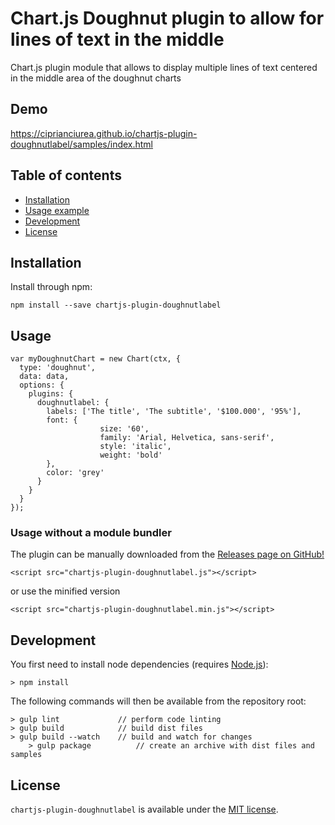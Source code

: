 # Chart.js Doughnut plugin to allow for lines of text in the middle

Chart.js plugin module that allows to display multiple lines of text centered in the middle area of the doughnut charts 

## Demo
https://ciprianciurea.github.io/chartjs-plugin-doughnutlabel/samples/index.html

## Table of contents

- [Installation](#installation)
- [Usage example](#usage)
- [Development](#development)
- [License](#license)

## Installation

Install through npm:
```
npm install --save chartjs-plugin-doughnutlabel
```

## Usage 

```
var myDoughnutChart = new Chart(ctx, {
  type: 'doughnut',
  data: data,
  options: {
    plugins: {
      doughnutlabel: {
        labels: ['The title', 'The subtitle', '$100.000', '95%'],
        font: {
					size: '60',
					family: 'Arial, Helvetica, sans-serif',
					style: 'italic',
					weight: 'bold'
        },
        color: 'grey'						
      }
    }		
  }
});
```

### Usage without a module bundler
The plugin can be manually downloaded from the 
[Releases page on GitHub!](https://github.com/ciprianciurea/chartjs-plugin-doughnutlabel/releases)
```
<script src="chartjs-plugin-doughnutlabel.js"></script>
```
or use the minified version
```
<script src="chartjs-plugin-doughnutlabel.min.js"></script>
```

## Development

You first need to install node dependencies (requires [Node.js](https://nodejs.org/)):

    > npm install

The following commands will then be available from the repository root:

    > gulp lint             // perform code linting
    > gulp build            // build dist files
    > gulp build --watch    // build and watch for changes
		> gulp package          // create an archive with dist files and samples

## License

`chartjs-plugin-doughnutlabel` is available under the [MIT license](LICENSE.md).
